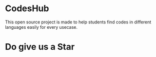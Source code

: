 # CodesHub
This open source project is made to help students find codes in different languages easily for every usecase.

# Do give us a Star
